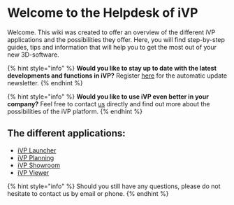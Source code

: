 # Welcome to the Helpdesk of iVP

Welcome. This wiki was created to offer an overview of the different iVP applications and the possibilities they offer. Here, you will find step-by-step guides, tips and information that will help you to get the most out of your new 3D-software.

{% hint style="info" %}
**Would you like to stay up to date with the latest developments and functions in iVP?** Register [here](https://www.i-vp.dev) for the automatic update newsletter.
{% endhint %}

{% hint style="info" %}
**Would you like to use iVP even better in your company?** Feel free to contact [us](https://www.ixtenda.com) directly and find out more about the possibilities of the iVP platform.
{% endhint %}

## The different applications:

* [iVP Launcher](home/ivp-launcher/)
* [iVP Planning](home/ivp-planning/)
* [iVP Showroom](home/ivp-showroom.md)
* [iVP Viewer](home/ivp-viewer.md)

{% hint style="info" %}
Should you still have any questions, please do not hesitate to contact us by email or phone.
{% endhint %}

